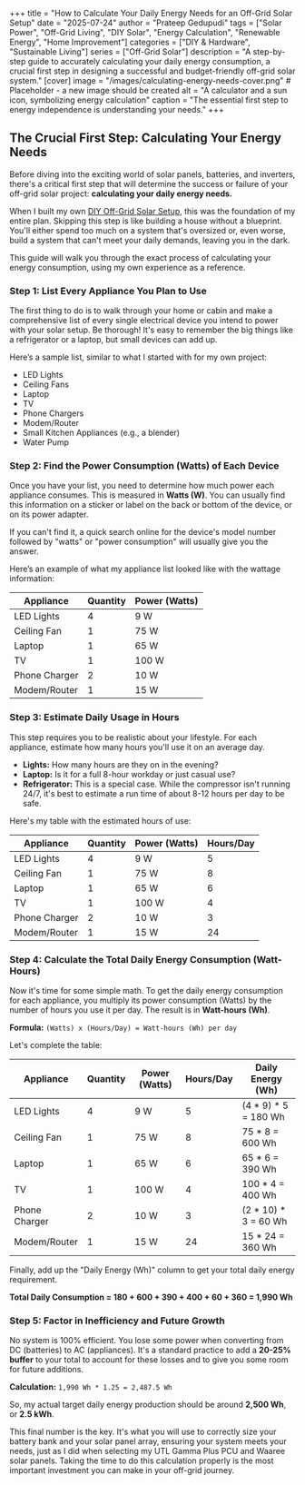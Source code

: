 +++
title = "How to Calculate Your Daily Energy Needs for an Off-Grid Solar Setup"
date = "2025-07-24"
author = "Prateep Gedupudi"
tags = ["Solar Power", "Off-Grid Living", "DIY Solar", "Energy Calculation", "Renewable Energy", "Home Improvement"]
categories = ["DIY & Hardware", "Sustainable Living"]
series = ["Off-Grid Solar"]
description = "A step-by-step guide to accurately calculating your daily energy consumption, a crucial first step in designing a successful and budget-friendly off-grid solar system."
[cover]
  image = "/images/calculating-energy-needs-cover.png" # Placeholder - a new image should be created
  alt = "A calculator and a sun icon, symbolizing energy calculation"
  caption = "The essential first step to energy independence is understanding your needs."
+++

## The Crucial First Step: Calculating Your Energy Needs

Before diving into the exciting world of solar panels, batteries, and inverters, there's a critical first step that will determine the success or failure of your off-grid solar project: **calculating your daily energy needs.**

When I built my own [DIY Off-Grid Solar Setup](/posts/off-grid-solar-setup-on-a-budget/), this was the foundation of my entire plan. Skipping this step is like building a house without a blueprint. You'll either spend too much on a system that's oversized or, even worse, build a system that can't meet your daily demands, leaving you in the dark.

This guide will walk you through the exact process of calculating your energy consumption, using my own experience as a reference.

### Step 1: List Every Appliance You Plan to Use

The first thing to do is to walk through your home or cabin and make a comprehensive list of every single electrical device you intend to power with your solar setup. Be thorough! It's easy to remember the big things like a refrigerator or a laptop, but small devices can add up.

Here’s a sample list, similar to what I started with for my own project:

*   LED Lights
*   Ceiling Fans
*   Laptop
*   TV
*   Phone Chargers
*   Modem/Router
*   Small Kitchen Appliances (e.g., a blender)
*   Water Pump

### Step 2: Find the Power Consumption (Watts) of Each Device

Once you have your list, you need to determine how much power each appliance consumes. This is measured in **Watts (W)**. You can usually find this information on a sticker or label on the back or bottom of the device, or on its power adapter.

If you can't find it, a quick search online for the device's model number followed by "watts" or "power consumption" will usually give you the answer.

Here’s an example of what my appliance list looked like with the wattage information:

| Appliance | Quantity | Power (Watts) |
|---|---|---|
| LED Lights | 4 | 9 W |
| Ceiling Fan | 1 | 75 W |
| Laptop | 1 | 65 W |
| TV | 1 | 100 W |
| Phone Charger | 2 | 10 W |
| Modem/Router | 1 | 15 W |

### Step 3: Estimate Daily Usage in Hours

This step requires you to be realistic about your lifestyle. For each appliance, estimate how many hours you'll use it on an average day.

*   **Lights:** How many hours are they on in the evening?
*   **Laptop:** Is it for a full 8-hour workday or just casual use?
*   **Refrigerator:** This is a special case. While the compressor isn't running 24/7, it's best to estimate a run time of about 8-12 hours per day to be safe.

Here's my table with the estimated hours of use:

| Appliance | Quantity | Power (Watts) | Hours/Day |
|---|---|---|---|
| LED Lights | 4 | 9 W | 5 |
| Ceiling Fan | 1 | 75 W | 8 |
| Laptop | 1 | 65 W | 6 |
| TV | 1 | 100 W | 4 |
| Phone Charger | 2 | 10 W | 3 |
| Modem/Router | 1 | 15 W | 24 |

### Step 4: Calculate the Total Daily Energy Consumption (Watt-Hours)

Now it's time for some simple math. To get the daily energy consumption for each appliance, you multiply its power consumption (Watts) by the number of hours you use it per day. The result is in **Watt-hours (Wh)**.

**Formula:** `(Watts) x (Hours/Day) = Watt-hours (Wh) per day`

Let's complete the table:

| Appliance | Quantity | Power (Watts) | Hours/Day | Daily Energy (Wh) |
|---|---|---|---|---|
| LED Lights | 4 | 9 W | 5 | (4 * 9) * 5 = 180 Wh |
| Ceiling Fan | 1 | 75 W | 8 | 75 * 8 = 600 Wh |
| Laptop | 1 | 65 W | 6 | 65 * 6 = 390 Wh |
| TV | 1 | 100 W | 4 | 100 * 4 = 400 Wh |
| Phone Charger | 2 | 10 W | 3 | (2 * 10) * 3 = 60 Wh |
| Modem/Router | 1 | 15 W | 24 | 15 * 24 = 360 Wh |

Finally, add up the "Daily Energy (Wh)" column to get your total daily energy requirement.

**Total Daily Consumption = 180 + 600 + 390 + 400 + 60 + 360 = 1,990 Wh**

### Step 5: Factor in Inefficiency and Future Growth

No system is 100% efficient. You lose some power when converting from DC (batteries) to AC (appliances). It's a standard practice to add a **20-25% buffer** to your total to account for these losses and to give you some room for future additions.

**Calculation:** `1,990 Wh * 1.25 = 2,487.5 Wh`

So, my actual target daily energy production should be around **2,500 Wh**, or **2.5 kWh**.

This final number is the key. It's what you will use to correctly size your battery bank and your solar panel array, ensuring your system meets your needs, just as I did when selecting my UTL Gamma Plus PCU and Waaree solar panels. Taking the time to do this calculation properly is the most important investment you can make in your off-grid journey.
